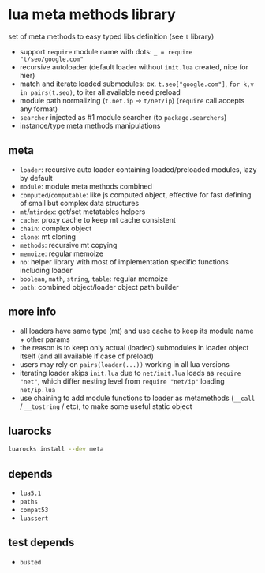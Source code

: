 # lua meta methods library
set of meta methods to easy typed libs definition (see `t` library)
- support `require` module name with dots: `_ = require "t/seo/google.com"`
- recursive autoloader (default loader without `init.lua` created, nice for hier)
- match and iterate loaded submodules: ex. `t.seo["google.com"]`, `for k,v in pairs(t.seo)`, to iter all available need preload
- module path normalizing (`t.net.ip` -> `t/net/ip`) (`require` call accepts any format)
- `searcher` injected as #1 module searcher (to `package.searchers`)
- instance/type meta methods manipulations

## meta
- `loader`: recursive auto loader containing loaded/preloaded modules, lazy by default 
- `module`: module meta methods combined
- `computed`/`computable`: like js computed object, effective for fast defining of small but complex data structures
- `mt`/`mtindex`: get/set metatables helpers
- `cache`: proxy cache to keep mt cache consistent
- `chain`: complex object
- `clone`: mt cloning
- `methods`: recursive mt copying
- `memoize`: regular memoize
- `no`: helper library with most of implementation specific functions including loader
- `boolean`, `math`, `string`, `table`: regular memoize
- `path`: combined object/loader object path builder 

## more info
- all loaders have same type (mt) and use cache to keep its module name + other params
- the reason is to keep only actual (loaded) submodules in loader object itself (and all available if case of preload)
- users may rely on `pairs(loader(...))` working in all lua versions
- iterating loader skips `init.lua` due to `net/init.lua` loads as `require "net"`, which differ nesting level from `require "net/ip"` loading `net/ip.lua`
- use chaining to add module functions to loader as metamethods (`__call` / `__tostring` / etc), to make some useful static object

## luarocks
```sh
luarocks install --dev meta
```

## depends
- `lua5.1`
- `paths`
- `compat53`
- `luassert`

## test depends
- `busted`
